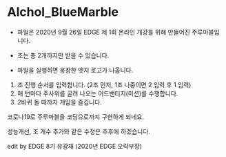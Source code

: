 # Alchol_BlueMarble

-  파일은 2020년 9월 26일 EDGE 제 1회 온라인 개강를 위해 만들어진 주루마블입니다.
- 조는 총 2개까지만 받을 수 있습니다.

- 파일을 실행하면 웅장한 엣지 로고가 나옵니다.
1. 조 진행 순서를 입력합니다. (2조 먼저, 1조 나중이면 2 입력 후 1 입력)
2. 매 턴마다 주사위를 굴려 나오는 어드밴티지(미션)를 수행합니다.
3. 2바퀴 돌 때까지 게임을 즐깁니다.

코로나19로 주루마블을 코딩으로까지 구현하게 되네요.

성능개선, 조 개수 추가와 같은 수정은 추후에 하겠습니다.

edit by EDGE 8기 유광채 (2020년 EDGE 오락부장)
